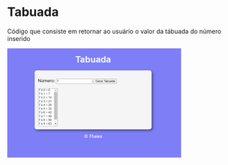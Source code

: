 # Tabuada

Código que consiste em retornar ao usuário o valor da tábuada do número inserido

<img src="exemplo.PNG" width = "400">
